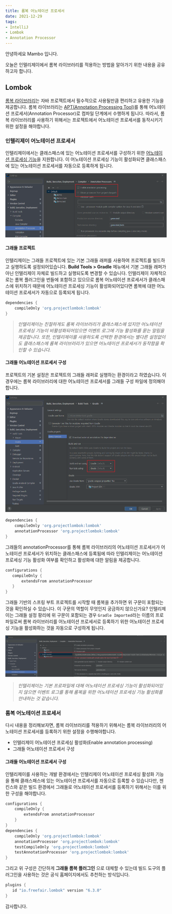 ```yaml
---
title: 롬복 어노테이션 프로세서
date: 2021-12-29
tags:
- IntelliJ
- Lombok
- Annotation Processor
---
```


안녕하세요 Mambo 입니다.

오늘은 인텔리제이에서 롬복 라이브러리를 적용하는 방법을 알아가기 위한 내용을 공유하고자 합니다.

## Lombok
[롬복 라이브러리](https://projectlombok.org/)는 자바 프로젝트에서 필수적으로 사용될만큼 편리하고 유용한 기능을 제공합니다. 롬복 라이브러리는 [APT(Annotation Processing Tool)](https://docs.oracle.com/javase/7/docs/technotes/guides/apt/GettingStarted.html)를 통해 어노테이션 프로세서(Annotation Processor)로 컴파일 단계에서 수행하게 됩니다. 따라서, 롬복 라이브러리를 사용하기 위해서는 프로젝트에서 어노테이션 프로세서를 동작시키기 위한 설정을 해야합니다.

### 인텔리제이 어노테이션 프로세서
인텔리제이에서는 클래스패스에 있는 어노테이션 프로세서를 구성하기 위한 [어노테이션 프로세싱 기능](https://www.jetbrains.com/help/idea/annotation-processors-support.html)을 지원합니다. 이 어노테이션 프로세싱 기능이 활성화되면 클래스패스에 있는 어노테이션 프로세서를 자동으로 등록하게 됩니다.

![](/images/posts/lombok-annotation-processor/intellij-annotation-processing.png)

#### 그래들 프로젝트
인텔리제이는 그래들 프로젝트에 있는 기본 그래들 래퍼를 사용하여 프로젝트를 빌드하고 실행하도록 설정되어있습니다. __Build Tools > Gradle__ 메뉴에서 기본 그래들 래퍼가 아닌 인텔리제이 자체로 빌드하고 실행되도록 변경할 수 있습니다. 인텔리제이 자체적으로는 롬복 플러그인을 번들에 포함하고 있으므로 롬복 어노테이션 프로세서가 클래스패스에 위치하기 때문에 어노테이션 프로세싱 기능이 활성화되어있다면 롬복에 대한 어노테이션 프로세서가 자동으로 등록되게 됩니다.

```groovy
dependencies {
    compileOnly 'org.projectlombok:lombok'
}
```

> _인텔리제이는 친절하게도 롬복 라이브러리가 클래스패스에 있지만 어노테이션 프로세싱 기능이 비활성화되어있으면 이벤트 로그에 기능 활성화를 묻는 알림을 제공합니다._
> _또한, 인텔리제이를 사용하도록 선택한 환경에서는 별다른 설정없이도 클래스패스에 롬복 라이브러리가 있으면 어노테이션 프로세서가 동작함을 확인할 수 있습니다._

#### 그래들 어노테이션 프로세서 구성
프로젝트의 기본 설정은 프로젝트의 그래들 래퍼로 실행하는 환경이라고 하였습니다. 이 경우에는 롬복 라이브러리에 대한 어노테이션 프로세서를 그래들 구성 파일에 정의해야합니다.

![](/images/posts/lombok-annotation-processor/intellij-gradle-build-and-run.png)

```groovy
dependencies {
    compileOnly 'org.projectlombok:lombok'
    annotationProcessor 'org.projectlombok:lombok'
}
```

그래들의 annotationProcessor를 통해 롬복 라이브러리의 어노테이션 프로세서가 어노테이션 프로세서가 위치하는 클래스패스에 등록됨에 따라 인텔리제이는 어노테이션 프로세싱 기능 활성화 여부를 확인하고 활성화에 대한 알림을 제공합니다. 

```groovy
configurations {
   compileOnly {
       extendsFrom annotationProcessor
   }
}
```

그래들 기반의 스프링 부트 프로젝트를 시작할 때 롬복을 추가하면 위 구문이 포함되는 것을 확인하실 수 있습니다. 이 구문의 역할이 무엇인지 궁금하지 않으신가요? 인텔리제이는 그래들 설정 팡리에 위 구문이 포함되는 경우 `Gradle Imported`라는 이름의 프로파일로써 롬복 라이브러리를 어노테이션 프로세서로 등록하기 위한 어노테이션 프로세싱 기능을 활성화하는 것을 자동으로 구성하게 됩니다.

![](/images/posts/lombok-annotation-processor/intellij-lombok-annotation-processing-extends-from.png)

> _인텔리제이는 기본 프로파일에 대해 어노테이션 프로세싱 기능이 활성화되어있지 않으면 이벤트 로그를 통해 롬복을 위한 어노테이션 프로세싱 기능 활성화를 안내하는 것 같습니다._

### 롬복 어노테이션 프로세서
다시 내용을 정리해보자면, 롬복 라이브러리를 적용하기 위해서는 롬복 라이브러리의 어노테이션 프로세서를 등록하기 위한 설정을 수행해야합니다.

- 인텔리제이 어노테이션 프로세싱 활성화(Enable annotation processing)
- 그래들 어노테이션 프로세서 구성

#### 그래들 어노테이션 프로세서 구성
인텔리제이를 사용하는 개발 환경에서는 인텔리제이 어노테이션 프로세싱 활성화 기능을 통해 클래스패스에 있는 어노테이션 프로세서를 자동으로 등록할 수 있습니다만, 젠킨스와 같은 빌드 환경에서 그래들로 어노테이션 프로세서를 등록하기 위해서는 이를 위한 구성을 해야합니다.

```groovy
configurations {
    compileOnly {
        extendsFrom annotationProcessor
    }
}
dependencies {
    compileOnly 'org.projectlombok:lombok'
    annotationProcessor 'org.projectlombok:lombok'
    testCompileOnly 'org.projectlombok:lombok'
    testAnnotationProcessor 'org.projectlombok:lombok'
}
```

그리고 위 구성은 간단하게 __그래들 롬복 플러그인__ 으로 대체할 수 있는데 빌드 도구의 플러그인을 사용하는 것은 공식 홈페이지에서도 추천하는 방식입니다.

```groovy
plugins {
   id "io.freefair.lombok" version "6.3.0"
}
```

감사합니다.


